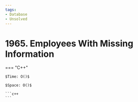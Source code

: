 ```yaml
---
tags:
- Database
- Unsolved
---
```



# 1965. Employees With Missing Information

=== "C++"

    $Time: O()$

    $Space: O()$

    ```c++
    ```